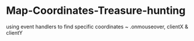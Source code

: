 # Map-Coordinates-Treasure-hunting
using event handlers to find specific coordinates ~ .onmouseover, clientX &amp; clientY

